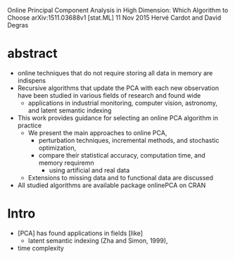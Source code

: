 Online Principal Component Analysis in High Dimension: Which Algorithm to Choose
arXiv:1511.03688v1 [stat.ML] 11 Nov 2015
Hervé Cardot and David Degras

# abstract

* online techniques that do not require storing all data in memory are indispens
* Recursive algorithms that update the PCA with each new observation have been
  studied in various fields of research and found wide
  * applications in industrial monitoring, computer vision, astronomy, and
    latent semantic indexing
* This work provides guidance for selecting an online PCA algorithm in practice
  * We present the main approaches to online PCA,
    * perturbation techniques, incremental methods, and stochastic optimization,
    * compare their statistical accuracy, computation time, and memory requiremn
      * using artificial and real data
  * Extensions to missing data and to functional data are discussed
* All studied algorithms are available package onlinePCA on CRAN

# Intro

* [PCA] has found applications in fields [like]
  * latent semantic indexing (Zha and Simon, 1999),
* time complexity
